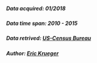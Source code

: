 ##### Data acquired: 01/2018  
##### Data time span: 2010 - 2015  
##### Data retrived: [US-Census Bureau](https://www.census.gov/)  
##### **Author**: [Eric Krueger](eric.krueger@uni-jena.de)